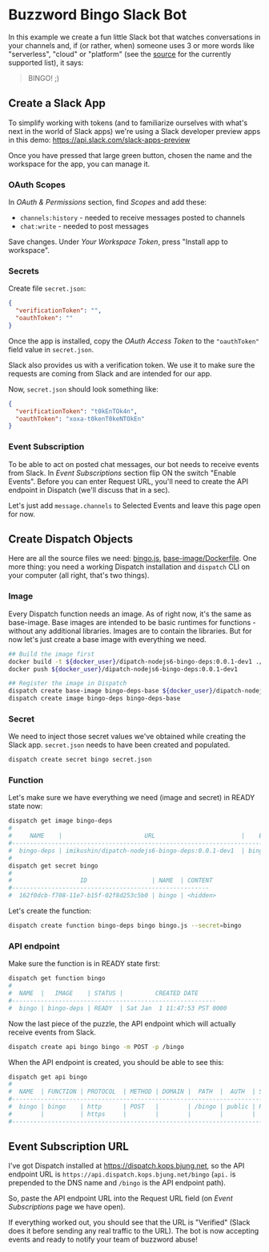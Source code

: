 # Buzzword Bingo Slack Bot

In this example we create a fun little Slack bot that watches conversations in your channels and, if (or rather, when) someone uses 3 or more words like "serverless", "cloud" or "platform" (see the [source](bingo.js) for the currently supported list), it says:
> BINGO! ;)

## Create a Slack App

To simplify working with tokens (and to familiarize ourselves with what's next in the world of Slack apps) we're using a Slack developer preview apps in this demo: https://api.slack.com/slack-apps-preview

Once you have pressed that large green button, chosen the name and the workspace for the app, you can manage it.


### OAuth Scopes

In _OAuth & Permissions_ section, find _Scopes_ and add these:

- `channels:history` - needed to receive messages posted to channels 
- `chat:write` - needed to post messages

Save changes. Under _Your Workspace Token_, press "Install app to workspace". 


### Secrets

Create file `secret.json`:
```json
{
  "verificationToken": "",
  "oauthToken": ""
}
```

Once the app is installed, copy the _OAuth Access Token_ to the `"oauthToken"` field value in `secret.json`. 

Slack also provides us with a verification token. We use it to make sure the requests are coming from Slack and are intended for our app. 

Now, `secret.json` should look something like:

```json
{
  "verificationToken": "t0kEnTOk4n",
  "oauthToken": "xoxa-t0kenT0keNTOkEn"
}
```


### Event Subscription

To be able to act on posted chat messages, our bot needs to receive events from Slack. In _Event Subscriptions_ section flip ON the switch "Enable Events". Before you can enter Request URL, you'll need to create the API endpoint in Dispatch (we'll discuss that in a sec).

Let's just add `message.channels` to Selected Events and leave this page open for now.


## Create Dispatch Objects

Here are all the source files we need: [bingo.js](bingo.js), [base-image/Dockerfile](base-image/Dockerfile). 
One more thing: you need a working Dispatch installation and `dispatch` CLI on your computer (all right, that's two things). 


### Image

Every Dispatch function needs an image. As of right now, it's the same as base-image. Base images are intended to be basic runtimes for functions - without any additional libraries. Images are to contain the libraries. But for now let's just create a base image with everything we need.

```bash
## Build the image first
docker build -t ${docker_user}/dipatch-nodejs6-bingo-deps:0.0.1-dev1 ./base-image
docker push ${docker_user}/dipatch-nodejs6-bingo-deps:0.0.1-dev1

## Register the image in Dispatch
dispatch create base-image bingo-deps-base ${docker_user}/dipatch-nodejs6-bingo-deps:0.0.1-dev1 --language=nodejs6
dispatch create image bingo-deps bingo-deps-base
```

### Secret

We need to inject those secret values we've obtained while creating the Slack app. `secret.json` needs to have been created and populated.
```bash
dispatch create secret bingo secret.json
```

### Function

Let's make sure we have everything we need (image and secret) in READY state now:

```bash
dispatch get image bingo-deps
#
#     NAME    |                       URL                        |    BASEIMAGE    | STATUS |         CREATED DATE
#---------------------------------------------------------------------------------------------------------------------
#  bingo-deps | imikushin/dipatch-nodejs6-bingo-deps:0.0.1-dev1  | bingo-deps-base | READY  | Sat Jan  1 11:44:26 PST 0000
#
dispatch get secret bingo
#
#                   ID                  | NAME  | CONTENT
#-------------------------------------------------------
#  162f0dcb-f708-11e7-b15f-02f8d253c5b0 | bingo | <hidden>
```

Let's create the function:

```bash
dispatch create function bingo-deps bingo bingo.js --secret=bingo
```

### API endpoint

Make sure the function is in READY state first:

```bash
dispatch get function bingo
#
#  NAME  |   IMAGE    | STATUS |         CREATED DATE
#---------------------------------------------------------
#  bingo | bingo-deps | READY  | Sat Jan  1 11:47:53 PST 0000
```

Now the last piece of the puzzle, the API endpoint which will actually receive events from Slack.

```bash
dispatch create api bingo bingo -m POST -p /bingo
```

When the API endpoint is created, you should be able to see this:

```bash
dispatch get api bingo
#
#  NAME  | FUNCTION | PROTOCOL  | METHOD | DOMAIN |  PATH  |  AUTH  | STATUS | ENABLED
#---------------------------------------------------------------------------------------
#  bingo | bingo    | http      | POST   |        | /bingo | public | READY  | true
#        |          | https     |        |        |        |        |        |
#---------------------------------------------------------------------------------------
```

## Event Subscription URL

I've got Dispatch installed at https://dispatch.kops.bjung.net, so the API endpoint URL is `https://api.dispatch.kops.bjung.net/bingo` (`api.` is prepended to the DNS name and `/bingo` is the API endpoint path). 

So, paste the API endpoint URL into the Request URL field (on _Event Subscriptions_ page we have open). 

If everything worked out, you should see that the URL is "Verified" (Slack does it before sending any real traffic to the URL). The bot is now accepting events and ready to notify your team of buzzword abuse!


